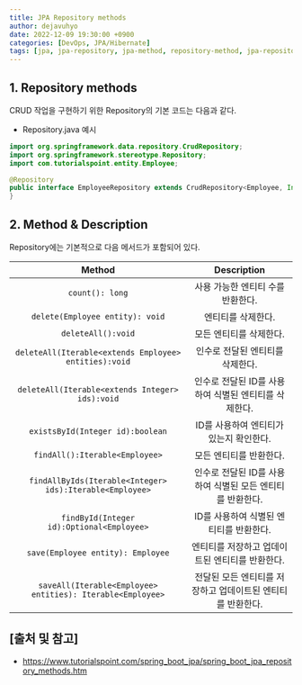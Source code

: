 ```yaml
---
title: JPA Repository methods
author: dejavuhyo
date: 2022-12-09 19:30:00 +0900
categories: [DevOps, JPA/Hibernate]
tags: [jpa, jpa-repository, jpa-method, repository-method, jpa-repository-method, jpa-crud, spring-data-jpa, spring-jpa, jpa-레파지토리, jpa-레파지토리-메서드, jpa-메서드]
---
```


## 1. Repository methods
CRUD 작업을 구현하기 위한 Repository의 기본 코드는 다음과 같다.

* Repository.java 예시

```java
import org.springframework.data.repository.CrudRepository;
import org.springframework.stereotype.Repository;
import com.tutorialspoint.entity.Employee;

@Repository
public interface EmployeeRepository extends CrudRepository<Employee, Integer>  {
}
```

## 2. Method & Description
Repository에는 기본적으로 다음 메서드가 포함되어 있다.

| Method | Description |
|:-----:|:-----:|
| `count(): long` | 사용 가능한 엔티티 수를 반환한다. |
| `delete(Employee entity): void` | 엔티티를 삭제한다. |
| `deleteAll():void` | 모든 엔티티를 삭제한다. |
| `deleteAll(Iterable<extends Employee> entities):void` | 인수로 전달된 엔티티를 삭제한다. |
| `deleteAll(Iterable<extends Integer> ids):void` | 인수로 전달된 ID를 사용하여 식별된 엔티티를 삭제한다. |
| `existsById(Integer id):boolean` | ID를 사용하여 엔티티가 있는지 확인한다. |
| `findAll():Iterable<Employee>` | 모든 엔티티를 반환한다. |
| `findAllByIds(Iterable<Integer> ids):Iterable<Employee>` | 인수로 전달된 ID를 사용하여 식별된 모든 엔티티를 반환한다. |
| `findById(Integer id):Optional<Employee>` | ID를 사용하여 식별된 엔티티를 반환한다. |
| `save(Employee entity): Employee` | 엔티티를 저장하고 업데이트된 엔티티를 반환한다. |
| `saveAll(Iterable<Employee> entities): Iterable<Employee>` | 전달된 모든 엔티티를 저장하고 업데이트된 엔티티를 반환한다. |

## [출처 및 참고]
* <https://www.tutorialspoint.com/spring_boot_jpa/spring_boot_jpa_repository_methods.htm>
